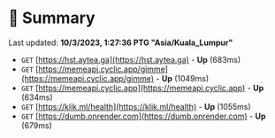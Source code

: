 # 📖 Summary
Last updated: **10/3/2023, 1:27:36 PTG "Asia/Kuala_Lumpur"**

- `GET` [https://hst.aytea.ga](https://hst.aytea.ga) - **Up** (683ms)
- `GET` [https://memeapi.cyclic.app/gimme](https://memeapi.cyclic.app/gimme) - **Up** (1049ms)
- `GET` [https://memeapi.cyclic.app](https://memeapi.cyclic.app) - **Up** (634ms)
- `GET` [https://klik.ml/health](https://klik.ml/health) - **Up** (1055ms)
- `GET` [https://dumb.onrender.com](https://dumb.onrender.com) - **Up** (679ms)
